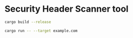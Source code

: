 # Security Header Scanner tool

```bash
cargo build --release
```
```bash
cargo run -- --target example.com
```
